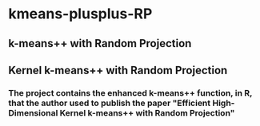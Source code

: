 # kmeans-plusplus-RP
## k-means++ with Random Projection
## Kernel k-means++ with Random Projection

### The project contains the enhanced k-means++ function, in R, that the author used to publish the paper "Efficient High-Dimensional Kernel k-means++ with Random Projection"

